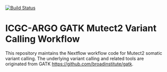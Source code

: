 [![Build Status](https://travis-ci.org/icgc-argo/gatk-mutect2-variant-calling.svg?branch=master)](https://travis-ci.org/icgc-argo/gatk-mutect2-variant-calling)
# ICGC-ARGO GATK Mutect2 Variant Calling Workflow

This repository maintains the Nextflow workflow code for Mutect2 somatic variant calling.
The underlying variant calling and related tools are originated from GATK https://github.com/broadinstitute/gatk.
